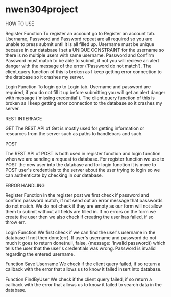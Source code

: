# nwen304project

HOW TO USE

Register Function
To register an account go to Register an account tab. Username, Password and Password repeat are all required so you are unable to press submit until it is all filled up. Username must be unique because in our database I set a UNIQUE CONSTRAINT for the username so there is no multiple users with same username. Password and Confirm Password must match to be able to submit, if not you will recieve an alert danger with the message of the error ('Password do not match').
The client.query function of this is broken as I keep getting error connection to the database so it crashes my server.

Login Function
To login go to Login tab. Username and password are required, if you do not fill it up before submitting you will get an alert danger with message ('missing credential'). The client.query function of this is broken as I keep getting error connection to the database so it crashes my server.


REST INTERFACE

GET
The REST API of Get is mostly used for getting information or resources from the server such as paths to handlebars and such.

POST

The REST API of POST is both used in register function and login function when we are sending a request to database. For register function we use to POST the new user into the database and for login function it is more to POST user's credentials to the server about the user trying to login so we can authenticate by checking in our database.


ERROR HANDLING

Register Function
In the register post we first check if password and confirm password match, if not send out an error message that passwords do not match. We do not check if they are empty as our form will not allow them to submit without all fields are filled in. If no errors on the form we create the user then we also check if creating the user has failed, if so throw err.

Login Function
We first check if we can find the user's username in the database if not then done(err). If user's username and password do not much it goes to return done(null, false, {message: 'Invalid password)) which tells the user that the user's credentials was wrong. Password is invalid regarding the entered username.


Function Save Username
We check if the client query failed, if so return a callback with the error that allows us to know it failed insert into database.

Function FindByUser
We check if the client query failed, if so return a callback with the error that allows us to know it failed to search data in the database.